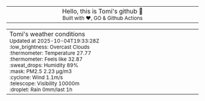 
<div align="center">
<table>
<tbody>
<td align="center">
<img width="2000" height="0"><br>
Hello, this is Tomi's github 👋<br>
<sup>Built with ❤️, GO & Github Actions</sup><br>
<img width="2000" height="0">
</td>
</tbody>
</table>
</div>
<table>
<tbody>
<td align="left">
<img width="2000" height="0"><br>
Tomi's weather conditions<br>
<sup>Updated at 2025-10-04T19:33:28Z</sup><br>
<sup>:low_brightness: Overcast Clouds</sup><br>
<sup>:thermometer: Temperature 27.77 </sup><br>
<sup>:thermometer: Feels like 32.87</sup><br>
<sup>:sweat_drops: Humidity 89%</sup><br>
<sup>:mask: PM2.5 2.23 μg/m3</sup><br>
<sup>:cyclone: Wind 1.1m/s </sup><br>
<sup>:telescope: Visibility 10000m </sup><br>
<sup>:droplet: Rain 0mm/last 1h </sup><br>
<img width="2000" height="0">
</td>
<td align="left">
<img width="2000" height="0"><br>
<br>
<img width="2000" height="0">
</td>
</tbody>
</table>
</div>
    